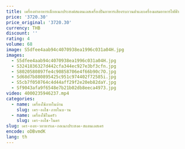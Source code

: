 ```yaml
---
title: เครื่องทําอาหารเด็กอเนกประสงค์สแตนเลสเครื่องปั่นอาหารเสียงรบกวนต่ําและเครื่องผสมอาหารไฟฟ้า
price: '3720.30'
price_original: '3720.30'
currency: THB
discount: ''
rating: 4
volume: 68
image: S5dfee4aab94c4070938ea1996c031a04H.jpg
images:
  - S5dfee4aab94c4070938ea1996c031a04H.jpg
  - S3241836327d442cfa344ec927e3bf3cfn.jpg
  - S8020580897fe4c90858706e4f66b90c7O.jpg
  - Sd68d7b880895425c951c974402f72585i.jpg
  - S5cb7f050764c4d44aff29f2e20eb82daY.jpg
  - Sf9043afa9f6548e7b21b02db8eeca4973.jpg
video: 4000235946237.mp4
categories:
  - name: เครื่องใช้ภายในบ้าน
    slug: เคร-องใช-ภายในบ-าน
  - name: เครื่องใช้ในครัว
    slug: เคร-องใช-ในคร
slug: เคร-องท-าอาหารเด-กอเนกประสงค-สแตนเลสเคร
encode: oDBvmdK
lang: th
---
```

  